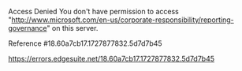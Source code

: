 Access Denied
You don't have permission to access "http://www.microsoft.com/en-us/corporate-responsibility/reporting-governance" on this server.

Reference #18.60a7cb17.1727877832.5d7d7b45

https://errors.edgesuite.net/18.60a7cb17.1727877832.5d7d7b45